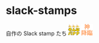 # slack-stamps
自作の Slack stamp たち
<img src='./emoji/dajare/sonna_banana.png' width='30'> <img src='./emoji/daily_use/kamikourin.gif' width='30'>
